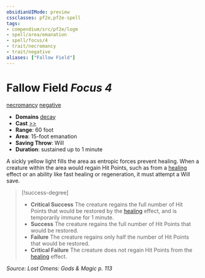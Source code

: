 ```yaml
---
obsidianUIMode: preview
cssclasses: pf2e,pf2e-spell
tags:
- compendium/src/pf2e/logm
- spell/area/emanation
- spell/focus/4
- trait/necromancy
- trait/negative
aliases: ["Fallow Field"]
---
```

# Fallow Field *Focus 4*   
[necromancy](rules/traits/necromancy.md "Necromancy School Trait")  [negative](rules/traits/negative.md "Negative Energy & Element Trait")  

- **Domains** [decay](compendium/setting/domains.md#Decay)
- **Cast** [>>](rules/core-rulebook/chapter-9-playing-the-game.md#Actions "Two-Action") 
- **Range**: 60 foot
- **Area**: 15-foot emanation
- **Saving Throw**: Will
- **Duration**: sustained up to 1 minute

A sickly yellow light fills the area as entropic forces prevent healing. When a creature within the area would regain Hit Points, such as from a [healing](rules/traits/healing.md "Healing Effect Trait") effect or an ability like fast healing or regeneration, it must attempt a Will save.

> [!success-degree] 
> - **Critical Success** The creature regains the full number of Hit Points that would be restored by the [healing](rules/traits/healing.md "Healing Effect Trait") effect, and is temporarily immune for 1 minute.
> - **Success** The creature regains the full number of Hit Points that would be restored.
> - **Failure** The creature regains only half the number of Hit Points that would be restored.
> - **Critical Failure** The creature does not regain Hit Points from the [healing](rules/traits/healing.md "Healing Effect Trait") effect.

*Source: Lost Omens: Gods & Magic p. 113*